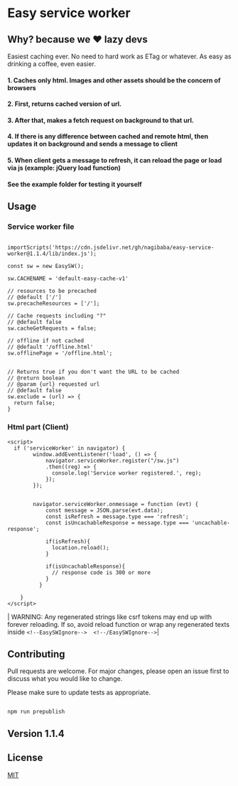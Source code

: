 # Easy service worker

## Why? because we :heart: lazy devs

Easiest caching ever. No need to hard work as ETag or whatever. As easy as drinking a coffee, even easier.



#### 1. Caches only html. Images and other assets should be the concern  of browsers

#### 2. First, returns cached version of url. 

#### 3. After that, makes a fetch request on background to that url.

#### 4. If there is any difference between cached and remote html, then updates it on background and sends a message to client 

#### 5. When client gets a message to refresh, it can reload the page or load via js (example: jQuery load function)


#### See the example folder for testing it yourself


## Usage

### Service worker file

```

importScripts('https://cdn.jsdelivr.net/gh/nagibaba/easy-service-worker@1.1.4/lib/index.js');

const sw = new EasySW();

sw.CACHENAME = 'default-easy-cache-v1'

// resources to be precached
// @default ['/']
sw.precacheResources = ['/'];

// Cache requests including "?"
// @default false
sw.cacheGetRequests = false;

// offline if not cached
// @default '/offline.html'
sw.offlinePage = '/offline.html';


// Returns true if you don't want the URL to be cached
// @return boolean
// @param {url} requested url
// @default false
sw.exclude = (url) => {
  return false;
}
```

### Html part (Client)


```
<script>
  if ('serviceWorker' in navigator) {
        window.addEventListener('load', () => {
            navigator.serviceWorker.register("/sw.js")
            .then((reg) => {
              console.log('Service worker registered.', reg);
            });
        });


        navigator.serviceWorker.onmessage = function (evt) {
            const message = JSON.parse(evt.data);
            const isRefresh = message.type === 'refresh';
            const isUncachableResponse = message.type === 'uncachable-response';

            if(isRefresh){
              location.reload();
            }

            if(isUncachableResponse){
              // response code is 300 or more
            }
          }
        
    }
</script>

```

| WARNING: Any regenerated strings like csrf tokens may end up with forever reloading. If so, avoid reload function or wrap any regenerated texts inside  `<!--EasySWIgnore-->  <!--/EasySWIgnore-->`|


## Contributing
Pull requests are welcome. For major changes, please open an issue first to discuss what you would like to change.

Please make sure to update tests as appropriate.


```

npm run prepublish

```

## Version 1.1.4



## License
[MIT](https://choosealicense.com/licenses/mit/)
